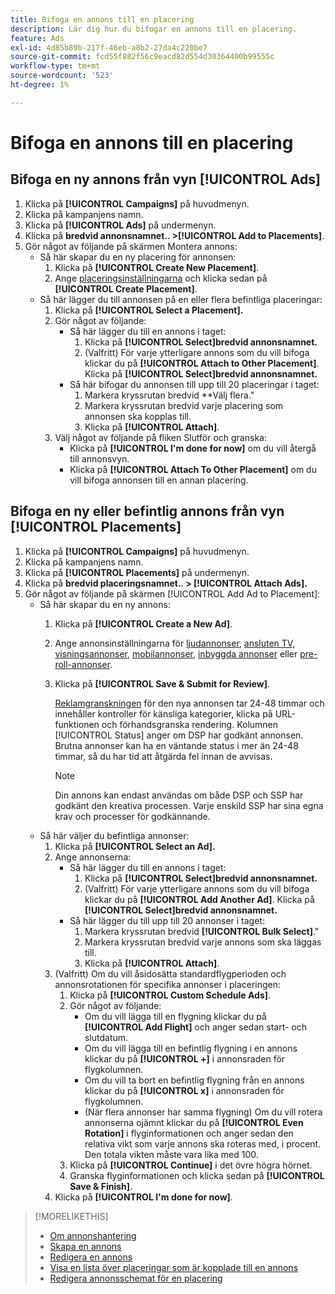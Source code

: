 ```yaml
---
title: Bifoga en annons till en placering
description: Lär dig hur du bifogar en annons till en placering.
feature: Ads
exl-id: 4d85b89b-217f-46eb-a8b2-27da4c220be7
source-git-commit: fcd55f882f56c9eacd82d554d30364400b99555c
workflow-type: tm+mt
source-wordcount: '523'
ht-degree: 1%

---
```


# Bifoga en annons till en placering

## Bifoga en ny annons från vyn [!UICONTROL Ads]

1. Klicka på **[!UICONTROL Campaigns]** på huvudmenyn.
1. Klicka på kampanjens namn.
1. Klicka på **[!UICONTROL Ads]** på undermenyn.
1. Klicka på **bredvid annonsnamnet.. >[!UICONTROL Add to Placements]**.
1. Gör något av följande på skärmen Montera annons:
   * Så här skapar du en ny placering för annonsen:
      1. Klicka på **[!UICONTROL Create New Placement]**.
      1. Ange [placeringsinställningarna](/help/dsp/campaign-management/placements/placement-settings.md) och klicka sedan på **[!UICONTROL Create Placement]**.
   * Så här lägger du till annonsen på en eller flera befintliga placeringar:
      1. Klicka på **[!UICONTROL Select a Placement].**
      1. Gör något av följande:
         * Så här lägger du till en annons i taget:
            1. Klicka på **[!UICONTROL Select]bredvid annonsnamnet.**
            1. (Valfritt) För varje ytterligare annons som du vill bifoga klickar du på **[!UICONTROL Attach to Other Placement]**. Klicka på **[!UICONTROL Select]bredvid annonsnamnet.**
         * Så här bifogar du annonsen till upp till 20 placeringar i taget:
            1. Markera kryssrutan bredvid **Välj flera.&quot;
            1. Markera kryssrutan bredvid varje placering som annonsen ska kopplas till.
            1. Klicka på **[!UICONTROL Attach]**.
      1. Välj något av följande på fliken Slutför och granska:
         * Klicka på **[!UICONTROL I'm done for now]** om du vill återgå till annonsvyn.
         * Klicka på **[!UICONTROL Attach To Other Placement]** om du vill bifoga annonsen till en annan placering.

## Bifoga en ny eller befintlig annons från vyn [!UICONTROL Placements]

1. Klicka på **[!UICONTROL Campaigns]** på huvudmenyn.
1. Klicka på kampanjens namn.
1. Klicka på **[!UICONTROL Placements]** på undermenyn.
1. Klicka på **bredvid placeringsnamnet.. > [!UICONTROL Attach Ads].**
1. Gör något av följande på skärmen [!UICONTROL Add Ad to Placement]:
   * Så här skapar du en ny annons:
      1. Klicka på **[!UICONTROL Create a New Ad]**.
      1. Ange annonsinställningarna för [ljudannonser](ad-settings-audio.md), [ansluten TV](ad-settings-connected-tv.md), [visningsannonser](ad-settings-display.md), [mobilannonser](ad-settings-mobile.md), [inbyggda annonser](ad-settings-native.md) eller [pre-roll-annonser](ad-settings-pre-roll.md).
      1. Klicka på **[!UICONTROL Save & Submit for Review]**.

         [Reklamgranskningen](ad-about.md) för den nya annonsen tar 24-48 timmar och innehåller kontroller för känsliga kategorier, klicka på URL-funktionen och förhandsgranska rendering. Kolumnen [!UICONTROL Status] anger om DSP har godkänt annonsen. Brutna annonser kan ha en väntande status i mer än 24-48 timmar, så du har tid att åtgärda fel innan de avvisas.

         >[!NOTE]
         >
         >Din annons kan endast användas om både DSP och SSP har godkänt den kreativa processen. Varje enskild SSP har sina egna krav och processer för godkännande.
   * Så här väljer du befintliga annonser:
      1. Klicka på **[!UICONTROL Select an Ad].**
      1. Ange annonserna:
         * Så här lägger du till en annons i taget:
            1. Klicka på **[!UICONTROL Select]bredvid annonsnamnet.**
            1. (Valfritt) För varje ytterligare annons som du vill bifoga klickar du på **[!UICONTROL Add Another Ad]**. Klicka på **[!UICONTROL Select]bredvid annonsnamnet.**
         * Så här lägger du till upp till 20 annonser i taget:
            1. Markera kryssrutan bredvid **[!UICONTROL Bulk Select]**.&quot;
            1. Markera kryssrutan bredvid varje annons som ska läggas till.
            1. Klicka på **[!UICONTROL Attach]**.
      1. (Valfritt) Om du vill åsidosätta standardflygperioden och annonsrotationen för specifika annonser i placeringen:
         1. Klicka på **[!UICONTROL Custom Schedule Ads]**.
         1. Gör något av följande:
            * Om du vill lägga till en flygning klickar du på **[!UICONTROL Add Flight]** och anger sedan start- och slutdatum.
            * Om du vill lägga till en befintlig flygning i en annons klickar du på **[!UICONTROL +]** i annonsraden för flygkolumnen.
            * Om du vill ta bort en befintlig flygning från en annons klickar du på **[!UICONTROL x]** i annonsraden för flygkolumnen.
            * (När flera annonser har samma flygning) Om du vill rotera annonserna ojämnt klickar du på **[!UICONTROL Even Rotation]** i flyginformationen och anger sedan den relativa vikt som varje annons ska roteras med, i procent.
Den totala vikten måste vara lika med 100.
         1. Klicka på **[!UICONTROL Continue]** i det övre högra hörnet.
         1. Granska flyginformationen och klicka sedan på **[!UICONTROL Save & Finish]**.
      1. Klicka på **[!UICONTROL I'm done for now]**.


>[!MORELIKETHIS]
>
>* [Om annonshantering](ad-about.md)
>* [Skapa en annons](ad-create.md)
>* [Redigera en annons](ad-edit.md)
>* [Visa en lista över placeringar som är kopplade till en annons](ad-list-placements.md)
>* [Redigera annonsschemat för en placering](/help/dsp/campaign-management/placements/placement-edit-ad-schedule.md)

